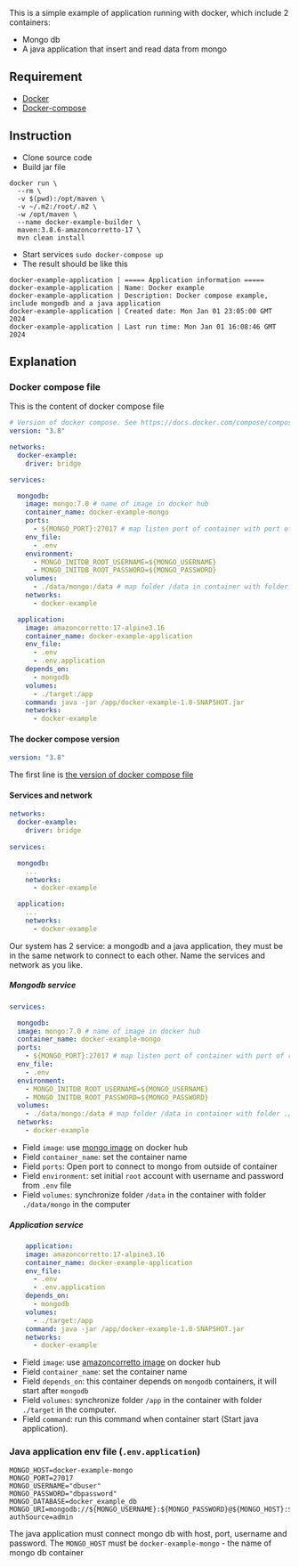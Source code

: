 This is a simple example of application running with docker, which include 2 containers:
- Mongo db
- A java application that insert and read data from mongo

## Requirement
- [Docker](https://docs.docker.com/install/linux/docker-ce/binaries/)
- [Docker-compose](https://docs.docker.com/compose/install/)

## Instruction
- Clone source code
- Build jar file
```shell
docker run \
  --rm \
  -v $(pwd):/opt/maven \
  -v ~/.m2:/root/.m2 \
  -w /opt/maven \
  --name docker-example-builder \
  maven:3.8.6-amazoncorretto-17 \
  mvn clean install
```
- Start services `sudo docker-compose up`
- The result should be like this
```
docker-example-application | ===== Application information =====
docker-example-application | Name: Docker example
docker-example-application | Description: Docker compose example, include mongodb and a java application
docker-example-application | Created date: Mon Jan 01 23:05:00 GMT 2024
docker-example-application | Last run time: Mon Jan 01 16:08:46 GMT 2024
```

## Explanation
### Docker compose file
This is the content of docker compose file
```yaml
# Version of docker compose. See https://docs.docker.com/compose/compose-file/compose-versioning/#versioning
version: "3.8"

networks:
  docker-example:
    driver: bridge

services:

  mongodb:
    image: mongo:7.0 # name of image in docker hub
    container_name: docker-example-mongo
    ports:
      - ${MONGO_PORT}:27017 # map listen port of container with port of running computer
    env_file:
      - .env
    environment:
      - MONGO_INITDB_ROOT_USERNAME=${MONGO_USERNAME}
      - MONGO_INITDB_ROOT_PASSWORD=${MONGO_PASSWORD}
    volumes:
      - ./data/mongo:/data # map folder /data in container with folder ./data/mongo in running computer
    networks:
      - docker-example

  application:
    image: amazoncorretto:17-alpine3.16
    container_name: docker-example-application
    env_file:
      - .env
      - .env.application
    depends_on:
      - mongodb
    volumes:
      - ./target:/app
    command: java -jar /app/docker-example-1.0-SNAPSHOT.jar
    networks:
      - docker-example
```
#### The docker compose version
```yaml
version: "3.8"
```
The first line is [the version of docker compose file](https://docs.docker.com/compose/compose-file/compose-versioning/)

#### Services and network
```yaml
networks:
  docker-example:
    driver: bridge
    
services:

  mongodb:
    ...
    networks:
      - docker-example

  application:
    ...
    networks:
      - docker-example
```
Our system has 2 service: a mongodb and a java application, they must be in the same network to connect to each other. 
Name the services and network as you like.

##### Mongodb service
```yaml
services:

  mongodb:
  image: mongo:7.0 # name of image in docker hub
  container_name: docker-example-mongo
  ports:
    - ${MONGO_PORT}:27017 # map listen port of container with port of running computer
  env_file:
    - .env
  environment:
    - MONGO_INITDB_ROOT_USERNAME=${MONGO_USERNAME}
    - MONGO_INITDB_ROOT_PASSWORD=${MONGO_PASSWORD}
  volumes:
    - ./data/mongo:/data # map folder /data in container with folder ./data/mongo in running computer
  networks:
    - docker-example
```
- Field `image`: use [mongo image](https://hub.docker.com/_/mongo/) on docker hub
- Field `container_name`: set the container name
- Field `ports`: Open port to connect to mongo from outside of container
- Field `environment`: set initial `root` account with username and password from `.env` file
- Field `volumes`: synchronize folder `/data` in the container with folder `./data/mongo` in the computer

##### Application service
```yaml
    application:
    image: amazoncorretto:17-alpine3.16
    container_name: docker-example-application
    env_file:
      - .env
      - .env.application
    depends_on:
      - mongodb
    volumes:
      - ./target:/app
    command: java -jar /app/docker-example-1.0-SNAPSHOT.jar
    networks:
      - docker-example
```
- Field `image`: use [amazoncorretto image](https://hub.docker.com/_/amazoncorretto) on docker hub
- Field `container_name`: set the container name
- Field `depends_on`: this container depends on `mongodb` containers, it will start after `mongodb`
- Field `volumes`: synchronize folder `/app` in the container with folder `./target` in the 
computer.
- Field `command`: run this command when container start (Start java application).

### Java application env file (`.env.application`)
```properties
MONGO_HOST=docker-example-mongo
MONGO_PORT=27017
MONGO_USERNAME="dbuser"
MONGO_PASSWORD="dbpassword"
MONGO_DATABASE=docker_example_db
MONGO_URI=mongodb://${MONGO_USERNAME}:${MONGO_PASSWORD}@${MONGO_HOST}:${MONGO_PORT}/${MONGO_DATABASE}?authSource=admin
```
The java application must connect mongo db with host, port, username and  password. The `MONGO_HOST` must be 
`docker-example-mongo` - the name of mongo db container
